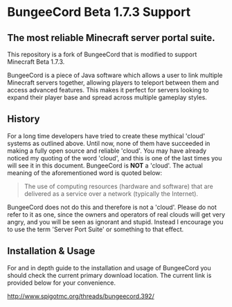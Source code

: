 BungeeCord Beta 1.7.3 Support
==========
The most reliable Minecraft server portal suite.
------------------------------------------------
This repository is a fork of BungeeCord that is modified to support Minecraft Beta 1.7.3.

BungeeCord is a piece of Java software which allows a user to link multiple Minecraft servers together, allowing players to teleport between them and access advanced features. This makes it perfect for servers looking to expand their player base and spread across multiple gameplay styles.

History
-------
For a long time developers have tried to create these mythical 'cloud' systems as outlined above. Until now, none of them have succeeded in making a fully open source and reliable 'cloud'. You may have already noticed my quoting of the word 'cloud', and this is one of the last times you will see it in this document. BungeeCord is **NOT** a 'cloud'. The actual meaning of the aforementioned word is quoted below:

>The use of computing resources (hardware and software) that are delivered as a service over a network (typically the Internet).

BungeeCord does not do this and therefore is not a 'cloud'. Please do not refer to it as one, since the owners and operators of real clouds will get very angry, and you will be seen as ignorant and stupid. Instead I encourage you to use the term 'Server Port Suite' or something to that effect.

Installation & Usage
--------------------
For and in depth guide to the installation and usage of BungeeCord you should check the current primary download location. The current link is provided below for your convenience.

<http://www.spigotmc.org/threads/bungeecord.392/>
